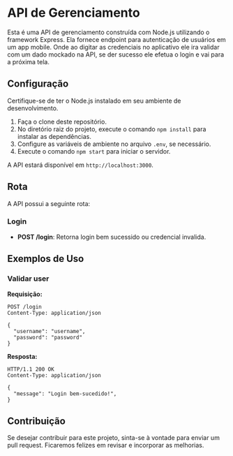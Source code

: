 # API de Gerenciamento

Esta é uma API de gerenciamento construída com Node.js utilizando o framework Express. Ela fornece endpoint para autenticação de usuários em um app mobile. Onde ao digitar as credenciais no aplicativo ele ira validar com um dado mockado na API, se der sucesso ele efetua o login e vai para a próxima tela. 

## Configuração

Certifique-se de ter o Node.js instalado em seu ambiente de desenvolvimento.

1. Faça o clone deste repositório.
2. No diretório raiz do projeto, execute o comando `npm install` para instalar as dependências.
3. Configure as variáveis de ambiente no arquivo `.env`, se necessário.
4. Execute o comando `npm start` para iniciar o servidor.

A API estará disponível em `http://localhost:3000`.

## Rota

A API possui a seguinte rota:

### Login

- **POST /login**: Retorna login bem sucessido ou credencial invalida.

## Exemplos de Uso

### Validar user

**Requisição:**

```http
POST /login
Content-Type: application/json

{
  "username": "username",
  "password": "password"
}
```

**Resposta:**

```http
HTTP/1.1 200 OK
Content-Type: application/json

{
  "message": "Login bem-sucedido!",
}
```

## Contribuição

Se desejar contribuir para este projeto, sinta-se à vontade para enviar um pull request. Ficaremos felizes em revisar e incorporar as melhorias.
